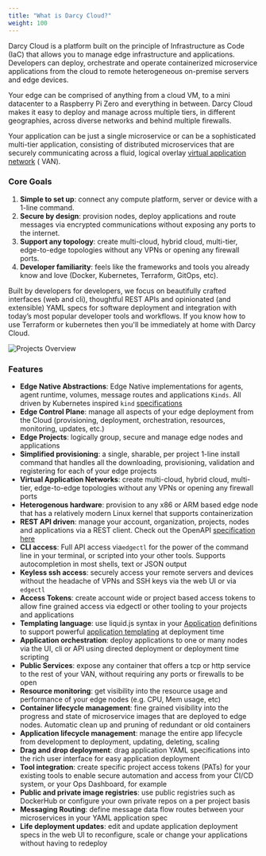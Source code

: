 ```yaml
---
title: "What is Darcy Cloud?"
weight: 100
---
```


Darcy Cloud is a platform built on the principle of Infrastructure as Code (IaC) that allows you to
manage edge infrastructure and applications. Developers can deploy, orchestrate and operate
containerized microservice applications from the cloud to remote heterogeneous on-premise servers
and edge devices.

Your edge can be comprised of anything from a cloud VM, to a mini datacenter to a Raspberry Pi Zero
and everything in between. Darcy Cloud makes it easy to deploy and manage across multiple tiers, in
different geographies, across diverse networks and behind multiple firewalls.

Your application can be just a single microservice or can be a sophisticated multi-tier application,
consisting of distributed microservices that are securely communicating across a fluid, logical
overlay [virtual application network](https://netprototalk.com/2019/11/12/virtual-application-networks-for-hybrid-cloud-interconnect/) (
VAN).

### Core Goals

1. **Simple to set up**: connect any compute platform, server or device with a 1-line command.
2. **Secure by design**: provision nodes, deploy applications and route messages via encrypted
   communications without exposing any ports to the internet.
3. **Support any topology**: create multi-cloud, hybrid cloud, multi-tier, edge-to-edge topologies
   without any VPNs or opening any firewall ports.
4. **Developer familiarity**: feels like the frameworks and tools you already know and love (Docker,
   Kubernetes, Terraform, GitOps, etc).

Built by developers for developers, we focus on beautifully crafted interfaces (web and cli),
thoughtful REST APIs and opinionated (and extensible) YAML specs for software deployment and
integration with today’s most popular developer tools and workflows. If you know how to use
Terraform or kubernetes then you'll be immediately at home with Darcy Cloud.

![Projects Overview](/images/portal-projects-overivew-luckyspin.jpg)

### Features

* **Edge Native Abstractions**: Edge Native implementations for agents, agent runtime, volumes,
  message routes and applications `Kinds`. All driven by Kubernetes
  inspired `kind` [specifications](applications-doc/app-doc-yaml.md)
* **Edge Control Plane**: manage all aspects of your edge deployment from the Cloud (provisioning,
  deployment, orchestration, resources, monitoring, updates, etc.)
* **Edge Projects**: logically group, secure and manage edge nodes and applications&#x20;
* **Simplified provisioning**: a single, sharable, per project 1-line install command that handles
  all the downloading, provisioning, validation and registering for each of your edge projects
* **Virtual Application Networks**: create multi-cloud, hybrid cloud, multi-tier, edge-to-edge
  topologies without any VPNs or opening any firewall ports
* **Heterogenous hardware**: provision to any x86 or ARM based edge node that has a relatively
  modern Linux kernel that supports containerization
* **REST API driven**: manage your account, organization, projects, nodes and applications via a
  REST client. Check out the OpenAPI [specification here](https://api.darcy.ai/v1/docs)
* **CLI access**: Full API access via`edgectl` for the power of the command line in your terminal,
  or scripted into your other tools. Supports autocompletion in most shells, text or JSON output
* **Keyless ssh access**: securely access your remote servers and devices without the headache of
  VPNs and SSH keys via the web UI or via `edgectl`
* **Access Tokens**: create account wide or project based access tokens to allow fine grained access
  via edgectl or other tooling to your projects and applications
* **Templating language**: use liquid.js syntax in your [Application](applications-doc/) definitions
  to support powerful [application templating](applications-doc/app-doc-advanced-templating.md) at
  deployment time
* **Application orchestration**: deploy applications to one or many nodes via the UI, cli or API
  using directed deployment or deployment time scripting
* **Public Services**: expose any container that offers a tcp or http service to the rest of your
  VAN, without requiring any ports or firewalls to be open&#x20;
* **Resource monitoring**: get visibility into the resource usage and performance of your edge
  nodes (e.g. CPU, Mem usage, etc)
* **Container lifecycle management**: fine grained visibility into the progress and state of
  microservice images that are deployed to edge nodes. Automatic clean up and pruning of redundant
  or old containers&#x20;
* **Application lifecycle management**: manage the entire app lifecycle from development to
  deployment, updating, deleting, scaling&#x20;
* **Drag and drop deployment**: drag application YAML specifications into the rich user interface
  for easy application deployment
* **Tool integration**: create specific project access tokens (PATs) for your existing tools to
  enable secure automation and access from your CI/CD system, or your Ops Dashboard, for example
* **Public and private image registries**: use public registries such as DockerHub or configure your
  own private repos on a per project basis&#x20;
* **Messaging Routing**: define message data flow routes between your microservices in your YAML
  application spec
* **Life deployment updates**: edit and update application deployment specs in the web UI to
  reconfigure, scale or change your applications without having to redeploy
